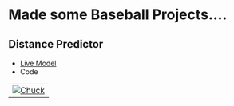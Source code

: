 # **Made some Baseball Projects....**

## **Distance Predictor**

- [Live Model](https://www.youtube.com/watch?v=a8rhgyvCnVM)
- Code

<table>
<tbody>
  <tr>
    <td>
      <a href="https://www.youtube.com/watch?v=a8rhgyvCnVM">
        <img src="https://github.com/dec1costello/Baseball/assets/79241861/52ab846f-cc9f-4d2a-91f6-2df517ac5592" alt="Chuck" />
      </a>
    </td>
</tr>
</tbody>
</table>
